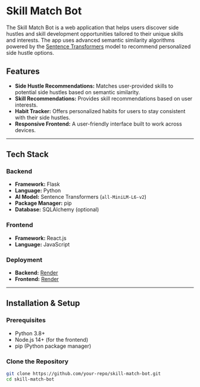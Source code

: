 # Skill Match Bot

The Skill Match Bot is a web application that helps users discover side hustles and skill development opportunities tailored to their unique skills and interests. The app uses advanced semantic similarity algorithms powered by the [Sentence Transformers](https://www.sbert.net/) model to recommend personalized side hustle options.

## Features

- **Side Hustle Recommendations:** Matches user-provided skills to potential side hustles based on semantic similarity.
- **Skill Recommendations:** Provides skill recommendations based on user interests.
- **Habit Tracker:** Offers personalized habits for users to stay consistent with their side hustles.
- **Responsive Frontend:** A user-friendly interface built to work across devices.

---

## Tech Stack

### Backend
- **Framework:** Flask
- **Language:** Python
- **AI Model:** Sentence Transformers (`all-MiniLM-L6-v2`)
- **Package Manager:** pip
- **Database:** SQLAlchemy (optional)

### Frontend
- **Framework:** React.js
- **Language:** JavaScript

### Deployment
- **Backend:** [Render](https://render.com/)
- **Frontend:** [Render](https://render.com/)

---

## Installation & Setup

### Prerequisites
- Python 3.8+
- Node.js 14+ (for the frontend)
- pip (Python package manager)

### Clone the Repository
```bash
git clone https://github.com/your-repo/skill-match-bot.git
cd skill-match-bot 
